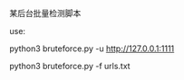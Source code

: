 某后台批量检测脚本

use:

python3 bruteforce.py -u http://127.0.0.1:1111

python3 bruteforce.py -f urls.txt

